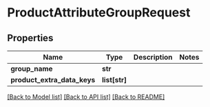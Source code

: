 # ProductAttributeGroupRequest

## Properties
Name | Type | Description | Notes
------------ | ------------- | ------------- | -------------
**group_name** | **str** |  | 
**product_extra_data_keys** | **list[str]** |  | 

[[Back to Model list]](../README.md#documentation-for-models) [[Back to API list]](../README.md#documentation-for-api-endpoints) [[Back to README]](../README.md)

